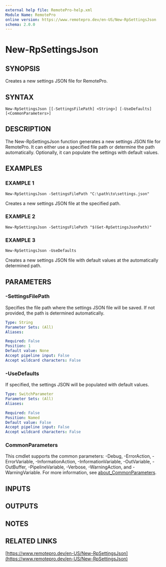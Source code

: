 ```yaml
---
external help file: RemotePro-help.xml
Module Name: RemotePro
online version: https://www.remotepro.dev/en-US/New-RpSettingsJson
schema: 2.0.0
---
```


# New-RpSettingsJson

## SYNOPSIS
Creates a new settings JSON file for RemotePro.

## SYNTAX

```
New-RpSettingsJson [[-SettingsFilePath] <String>] [-UseDefaults] [<CommonParameters>]
```

## DESCRIPTION
The New-RpSettingsJson function generates a new settings JSON file for
RemotePro.
It can either use a specified file path or determine the path
automatically.
Optionally, it can populate the settings with default values.

## EXAMPLES

### EXAMPLE 1
```
New-RpSettingsJson -SettingsFilePath "C:\path\to\settings.json"
```

Creates a new settings JSON file at the specified path.

### EXAMPLE 2
```
New-RpSettingsJson -SettingsFilePath "$(Get-RpSettingsJsonPath)"
```

### EXAMPLE 3
```
New-RpSettingsJson -UseDefaults
```

Creates a new settings JSON file with default values at the automatically
determined path.

## PARAMETERS

### -SettingsFilePath
Specifies the file path where the settings JSON file will be saved.
If not
provided, the path is determined automatically.

```yaml
Type: String
Parameter Sets: (All)
Aliases:

Required: False
Position: 1
Default value: None
Accept pipeline input: False
Accept wildcard characters: False
```

### -UseDefaults
If specified, the settings JSON will be populated with default values.

```yaml
Type: SwitchParameter
Parameter Sets: (All)
Aliases:

Required: False
Position: Named
Default value: False
Accept pipeline input: False
Accept wildcard characters: False
```

### CommonParameters
This cmdlet supports the common parameters: -Debug, -ErrorAction, -ErrorVariable, -InformationAction, -InformationVariable, -OutVariable, -OutBuffer, -PipelineVariable, -Verbose, -WarningAction, and -WarningVariable. For more information, see [about_CommonParameters](http://go.microsoft.com/fwlink/?LinkID=113216).

## INPUTS

## OUTPUTS

## NOTES

## RELATED LINKS

[https://www.remotepro.dev/en-US/New-RpSettingsJson](https://www.remotepro.dev/en-US/New-RpSettingsJson)

